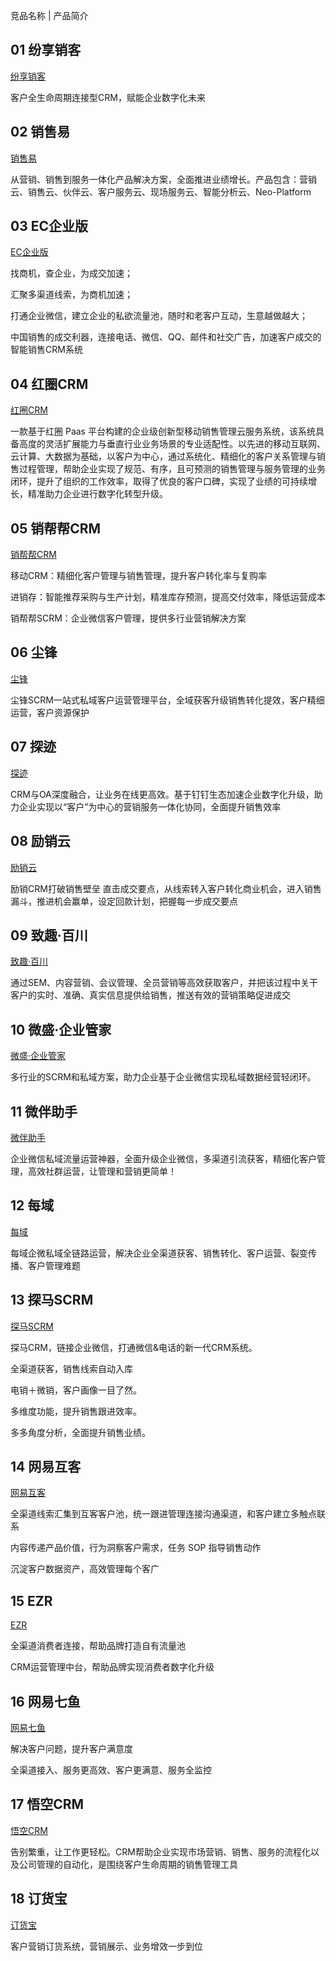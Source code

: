 竞品名称 | 产品简介

##  01 纷享销客

[纷享销客](https://www.fxiaoke.com/)

客户全生命周期连接型CRM，赋能企业数字化未来

## 02 销售易

[销售易](https://www.xiaoshouyi.com/)

从营销、销售到服务一体化产品解决方案，全面推进业绩增长。产品包含：营销云、销售云、伙伴云、客户服务云、现场服务云、智能分析云、Neo-Platform

## 03 EC企业版

[EC企业版](https://www.scrm.com/)

找商机，查企业，为成交加速；

汇聚多渠道线索，为商机加速；

打通企业微信，建立企业的私欲流量池，随时和老客户互动，生意越做越大；

中国销售的成交利器，连接电话、微信、QQ、邮件和社交广告，加速客户成交的智能销售CRM系统

## 04 红圈CRM

[红圈CRM](https://www.hecom.cn/)

一款基于红圈 Paas 平台构建的企业级创新型移动销售管理云服务系统，该系统具备高度的灵活扩展能力与垂直行业业务场景的专业适配性。以先进的移动互联网、云计算、大数据为基础，以客户为中心，通过系统化、精细化的客户关系管理与销售过程管理，帮助企业实现了规范、有序，且可预测的销售管理与服务管理的业务闭环，提升了组织的工作效率，取得了优良的客户口碑，实现了业绩的可持续增长，精准助力企业进行数字化转型升级。

## 05 销帮帮CRM

[销帮帮CRM](https://www.xbongbong.com/)

移动CRM：精细化客户管理与销售管理，提升客户转化率与复购率

进销存：智能推荐采购与生产计划，精准库存预测，提高交付效率，降低运营成本

销帮帮SCRM：企业微信客户管理，提供多行业营销解决方案

## 06 尘锋

[尘锋](https://www.dustess.com/)

尘锋SCRM一站式私域客户运营管理平台，全域获客升级销售转化提效，客户精细运营，客户资源保护

## 07 探迹

[探迹](https://www.tungee.com/?ch=bdpzn01)

CRM与OA深度融合，让业务在线更高效。基于钉钉生态加速企业数字化升级，助力企业实现以“客户”为中心的营销服务一体化协同，全面提升销售效率

## 08 励销云

[励销云](https://www.lixiaoyun.com/)

励销CRM打破销售壁垒 直击成交要点，从线索转入客户转化商业机会，进入销售漏斗，推进机会赢单，设定回款计划，把握每一步成交要点

## 09 致趣·百川

[致趣·百川](https://www.beschannels.com/?utm_channel=bdsem&utm_plan=%E5%93%81%E7%89%8C%E8%AF%8D&utm_unit=%E5%93%81%E7%89%8C%E8%AF%8D&utm_keyword=%E8%87%B4%E8%B6%A3%E7%99%BE%E5%B7%9D&e_creative=51614567157&e_keywordid=311742695806&sdclkid=AL2s15oR15j615o_&bd_vid=8452575091274793425)

通过SEM、内容营销、会议管理、全员营销等高效获取客户，并把该过程中关干客户的实时、准确、真实信息提供给销售，推送有效的营销策略促进成交

## 10 微盛·企业管家

[微盛·企业管家](https://www.wshoto.com/wi_website_qiwei.php)

多行业的SCRM和私域方案，助力企业基于企业微信实现私域数据经营轻闭环。

## 11 微伴助手

[微伴助手](https://weibanzhushou.com/?utm=baidu_jp_ws&bd_vid=8270020452605805257)

企业微信私域流量运营神器，全面升级企业微信，多渠道引流获客，精细化客户管理，高效社群运营，让管理和营销更简单！

## 12 每域

[每域](https://www.imeiyucloud.com/)

每域企微私域全链路运营，解决企业全渠道获客、销售转化、客户运营、裂变传播、客户管理难题

## 13 探马SCRM

[探马SCRM](https://www.tanmarket.cn/?tid=740CA8603146C615&sdclkid=AL2s15oR15j615o_&bd_vid=8375645986371870017)

探马CRM，链接企业微信，打通微信&电话的新一代CRM系统。

全渠道获客，销售线索自动入库

电销＋微销，客户画像一目了然。

多维度功能，提升销售跟进效率。

多多角度分析，全面提升销售业绩。

## 14 网易互客

[网易互客](https://huke.163.com/)

全渠道线索汇集到互客客户池，统一跟进管理连接沟通渠道，和客户建立多触点联系

内容传递产品价值，行为洞察客户需求，任务 SOP 指导销售动作

沉淀客户数据资产，高效管理每个客广

## 15 EZR

[EZR](https://www.ezrpro.com/)

全渠道消费者连接，帮助品牌打造自有流量池

CRM运营管理中台，帮助品牌实现消费者数字化升级

## 16 网易七鱼

[网易七鱼](https://qi.163.com/)

解决客户问题，提升客户满意度

全渠道接入、服务更高效、客户更满意、服务全监控

## 17 悟空CRM

[悟空CRM](https://www.72crm.com/)

告别繁重，让工作更轻松。CRM帮助企业实现市场营销、销售、服务的流程化以及公司管理的自动化，是围绕客户生命周期的销售管理工具

## 18 订货宝

[订货宝](http://www.dhpt.net.cn/)

客户营销订货系统，营销展示、业务增效一步到位